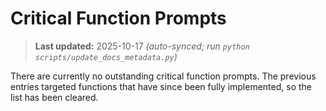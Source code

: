 # Critical Function Prompts

> **Last updated:** 2025-10-17 _(auto-synced; run `python scripts/update_docs_metadata.py`)_

There are currently no outstanding critical function prompts. The previous entries targeted functions that have since been fully implemented, so the list has been cleared.
